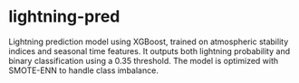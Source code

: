 # lightning-pred
Lightning prediction model using XGBoost, trained on atmospheric stability indices and seasonal time features. It outputs both lightning probability and binary classification using a 0.35 threshold. The model is optimized with SMOTE-ENN to handle class imbalance. 
